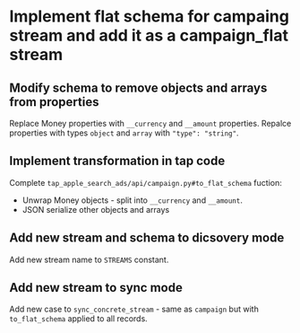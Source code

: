 # Implement flat schema for campaing stream and add it as a campaign_flat stream

## Modify schema to remove objects and arrays from properties

Replace Money properties with `__currency` and `__amount` properties.
Repalce properties with types `object` and `array` with `"type": "string"`.

## Implement transformation in tap code

Complete `tap_apple_search_ads/api/campaign.py#to_flat_schema` fuction:

* Unwrap Money objects - split into `__currency` and `__amount`.
* JSON serialize other objects and arrays

## Add new stream and schema to dicsovery mode

Add new stream name to `STREAMS` constant.

## Add new stream to sync mode

Add new case to `sync_concrete_stream` - same as `campaign` but with `to_flat_schema` applied to all records.
